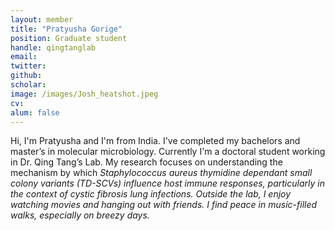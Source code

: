 ```yaml
---
layout: member
title: "Pratyusha Gorige"
position: Graduate student
handle: qingtanglab
email: 
twitter:
github: 
scholar: 
image: /images/Josh_heatshot.jpeg
cv: 
alum: false
---
```





Hi, I'm Pratyusha and I'm from India. I've completed my bachelors and master’s in molecular microbiology. Currently I'm a doctoral student working in Dr. Qing Tang’s Lab. My research focuses on understanding the mechanism by which <i>Staphylococcus aureus<i> thymidine dependant small colony variants (TD-SCVs) influence host immune responses, particularly in the context of cystic fibrosis lung infections. Outside the lab, I enjoy watching movies and hanging out with friends. I find peace in music-filled walks, especially on breezy days.



